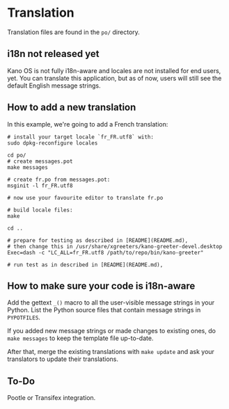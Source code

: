 # Translation

Translation files are found in the `po/` directory.

## i18n not released yet

Kano OS is not fully i18n-aware and locales are not installed for end users, yet. You can translate this application, but as of now, users will still see the default English message strings.

## How to add a new translation

In this example, we're going to add a French translation:

    # install your target locale `fr_FR.utf8` with:
    sudo dpkg-reconfigure locales
    
    cd po/
    # create messages.pot
    make messages
    
    # create fr.po from messages.pot:
    msginit -l fr_FR.utf8
    
    # now use your favourite editor to translate fr.po
    
    # build locale files:
    make
    
    cd ..

    # prepare for testing as described in [README](README.md),
    # then change this in /usr/share/xgreeters/kano-greeter-devel.desktop
    Exec=dash -c "LC_ALL=fr_FR.utf8 /path/to/repo/bin/kano-greeter"
    
    # run test as in described in [README](README.md),

## How to make sure your code is i18n-aware

Add the gettext `_()` macro to all the user-visible message strings in your Python. List the Python source files that contain message strings in `PYPOTFILES`.

If you added new message strings or made changes to existing ones, do `make messages` to keep the template file up-to-date.

After that, merge the existing translations with `make update` and ask your translators to update their translations.

## To-Do

Pootle or Transifex integration.

